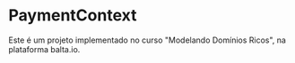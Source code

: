 # PaymentContext

Este é um projeto implementado no curso "Modelando Domínios Ricos", na plataforma balta.io.
